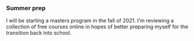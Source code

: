 ### Summer prep

I will be starting a masters program in the fall of 2021. I'm reviewing a collection of free courses online in hopes of better preparing myself for the transition back into school.
